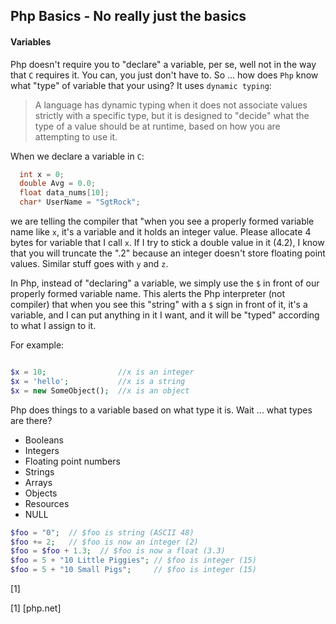 ## Php Basics - No really just the basics

#### Variables

Php doesn't require you to "declare" a variable, per se, well not in the way that `C` requires it.
You can, you just don't have to. So ... how does `Php` know what "type" of variable that your using?
It uses `dynamic typing`:

>A language has dynamic typing when it does not associate values strictly with a specific type, but it is designed to 
"decide" what the type of a value should be at runtime, based on how you are attempting to use it.

When we declare a variable in `C`:

```c++
  int x = 0;
  double Avg = 0.0;
  float data_nums[10];
  char* UserName = "SgtRock";
```

we are telling the compiler that "when you see a properly formed variable name like `x`, it's a variable and 
it holds an integer value. Please allocate 4 bytes for variable that I call `x`. If I try to stick a double
value in it (4.2), I know that you will truncate the ".2" because an integer doesn't store floating point
values. Similar stuff goes with `y` and `z`.

In Php, instead of "declaring" a variable, we simply use the `$` in front of our properly formed variable name. This
alerts the Php interpreter (not compiler) that when you see this "string" with a `$` sign in front of it, it's a
variable, and I can put anything in it I want, and it will be "typed" according to what I assign to it.

For example:

```php

$x = 10;                //x is an integer
$x = 'hello';           //x is a string
$x = new SomeObject();  //x is an object
```

Php does things to a variable based on what type it is. Wait ... what types are there?
- Booleans
- Integers
- Floating point numbers
- Strings
- Arrays
- Objects
- Resources
- NULL

```php
$foo = "0";  // $foo is string (ASCII 48)
$foo += 2;   // $foo is now an integer (2)
$foo = $foo + 1.3;  // $foo is now a float (3.3)
$foo = 5 + "10 Little Piggies"; // $foo is integer (15)
$foo = 5 + "10 Small Pigs";     // $foo is integer (15)
```
[1]


[1] [php.net]

